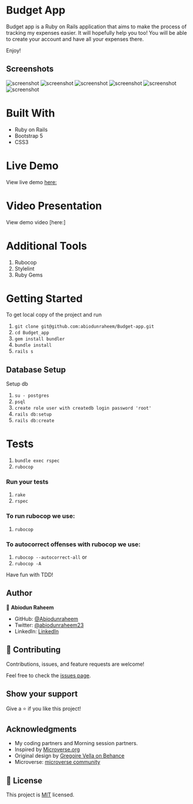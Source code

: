 # Budget App

Budget app is a Ruby on Rails application that aims to make the process of tracking my expenses easier. It will hopefully help you too! You will be able to create your account and have all your expenses there. 


Enjoy!


## Screenshots

![screenshot](./images/home.png)
![screenshot](./images/signin.png)
![screenshot](./images/signup.png)
![screenshot](./images/emptygroup.png)
![screenshot](./images/detailedgroup.png)
![screenshot](./images/emptyentity.png)

# Built With
 - Ruby on Rails
 - Bootstrap 5
 - CSS3

# Live Demo
View live demo [here:](https://my-pesa.herokuapp.com/)

# Video Presentation
View demo video [here:]

# Additional Tools
  1. Rubocop
  2. Stylelint
  3. Ruby Gems

# Getting Started
To get local copy of the project and run

1. ``git clone git@github.com:abiodunraheem/Budget-app.git``
2. ``cd Budget_app``
3. ``gem install bundler``
4. ``bundle install``
5. ``rails s``

## Database Setup
Setup db

1. ``su - postgres``
2. ``psql``
3. ``create role user with createdb login password 'root'``
4. ``rails db:setup``
5. ``rails db:create``

# Tests

1. ``bundle exec rspec``
2. ``rubocop``

### Run your tests

1. ``rake``
2. ``rspec``

### To run rubocop we use:

1. `rubocop`

### To autocorrect offenses with rubocop we use:
1. `rubocop --autocorrect-all` or
2. `rubocop -A`

Have fun with TDD!

## Author

👤 **Abiodun Raheem**
- GitHub: [@Abiodunraheem](https://github.com/Abiodunraheem)
- Twitter: [@abiodunraheem23](https://twitter.com/abiodunraheem23)
- LinkedIn: [LinkedIn](https://www.linkedin.com/in/abiodun-raheem)



## 🤝 Contributing

Contributions, issues, and feature requests are welcome!

Feel free to check the [issues page](https://github.com/abiodunraheem/Budget-app/issues).

## Show your support

Give a ⭐️ if you like this project!

## Acknowledgments
- My coding partners and Morning session partners.
- Inspired by [Microverse.org](https://www.microverse.org)
- Original design by [Gregoire Vella on Behance](https://www.behance.net/gregoirevella)
- Microverse: [microverse community](https://github.com/microverseinc)

## 📝 License

This project is [MIT](./MIT.md) licensed.
